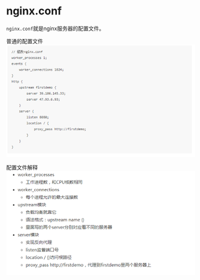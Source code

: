 # nginx.conf

`nginx.conf`就是nginx服务器的配置文件。

普通的配置文件
![](/assets/TIM截图20180623143118.png)

配置文件解释
![](/assets/TIM截图20180623143109.png)
